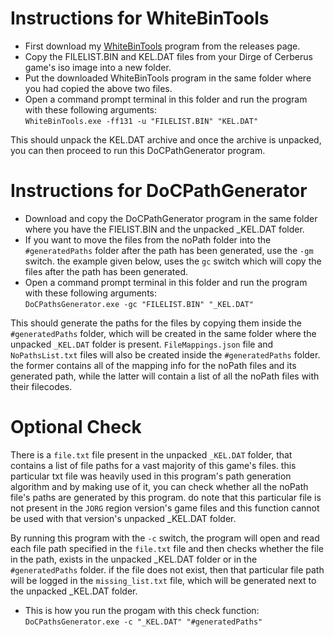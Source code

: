 # Instructions for WhiteBinTools
- First download my [WhiteBinTools](https://github.com/Surihix/WhiteBinTools) program from the releases page. 
- Copy the FILELIST.BIN and KEL.DAT files from your Dirge of Cerberus game's iso image into a new folder.
- Put the downloaded WhiteBinTools program in the same folder where you had copied the above two files.
- Open a command prompt terminal in this folder and run the program with these following arguments:
  <br>`` WhiteBinTools.exe -ff131 -u "FILELIST.BIN" "KEL.DAT" ``

This should unpack the KEL.DAT archive and once the archive is unpacked, you can then proceed to run this DoCPathGenerator program.
<br>

# Instructions for DoCPathGenerator
- Download and copy the DoCPathGenerator program in the same folder where you have the FIELIST.BIN and the unpacked _KEL.DAT folder. 
- If you want to move the files from the noPath folder into the ``#generatedPaths`` folder after the path has been generated, use the `-gm` switch. the example given below, uses the `gc` switch which will copy the files after the path has been generated.
- Open a command prompt terminal in this folder and run the program with these following arguments:
<br>`` DoCPathsGenerator.exe -gc "FILELIST.BIN" "_KEL.DAT" ``

This should generate the paths for the files by copying them inside the ``#generatedPaths`` folder, which will be created in the same folder where the unpacked ``_KEL.DAT`` folder is present. `FileMappings.json` file and `NoPathsList.txt` files will also be created inside the ``#generatedPaths`` folder. the former contains all of the mapping info for the noPath files and its generated path, while the latter will contain a list of all the noPath files with their filecodes.
<br>

# Optional Check
There is a `file.txt` file present in the unpacked `_KEL.DAT` folder, that contains a list of file paths for a vast majority of this game's files. this particular txt file was heavily used in this program's path generation algorithm and by making use of it, you can check whether all the noPath file's paths are generated by this program. do note that this particular file is not present in the `JORG` region version's game files and this function cannot be used with that version's unpacked _KEL.DAT folder.
<br>

By running this program with the `-c` switch, the program will open and read each file path specified in the `file.txt` file and then checks whether the file in the path, exists in the unpacked _KEL.DAT folder or in the `#generatedPaths` folder. if the file does not exist, then that particular file path will be logged in the `missing_list.txt` file, which will be generated next to the unpacked _KEL.DAT folder.

- This is how you run the progam with this check function:
<br>`` DoCPathsGenerator.exe -c "_KEL.DAT" "#generatedPaths" ``
